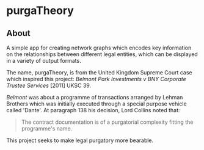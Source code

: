 # purgaTheory

## About

A simple app for creating network graphs which encodes key information on the relationships between different legal entities, which can be displayed in a variety of output formats. 

The name, purgaTheory, is from the United Kingdom Supreme Court case which inspired this project: _Belmont Park Investments v BNY Corporate Trustee Services_ \[2011\] UKSC 39. 

_Belmont_ was about a programme of transactions arranged by Lehman Brothers which was initially executed through a special purpose vehicle called 'Dante'. At paragraph 138 his decision, Lord Collins noted that:

> The contract documentation is of a purgatorial complexity fitting the programme's name. 

This project seeks to make legal purgatory more bearable. 